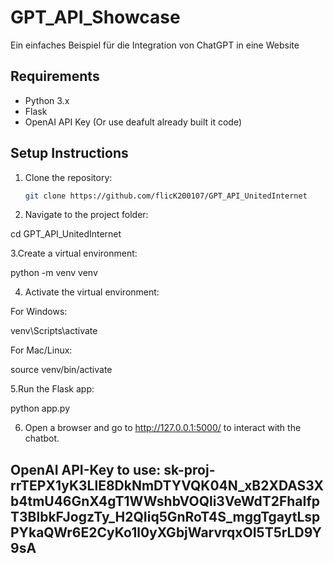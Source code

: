 
# GPT_API_Showcase 

Ein einfaches Beispiel für die Integration von ChatGPT in eine Website

## Requirements
- Python 3.x
- Flask
- OpenAI API Key (Or use deafult already built it code) 

## Setup Instructions

1. Clone the repository:
   ```bash
   git clone https://github.com/flicK200107/GPT_API_UnitedInternet

2. Navigate to the project folder:


cd GPT_API_UnitedInternet 

3.Create a virtual environment:


python -m venv venv

4. Activate the virtual environment:

For Windows:

venv\Scripts\activate

For Mac/Linux:

source venv/bin/activate



5.Run the Flask app:


python app.py

6. Open a browser and go to http://127.0.0.1:5000/ to interact with the chatbot.

## OpenAI API-Key to use: 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
